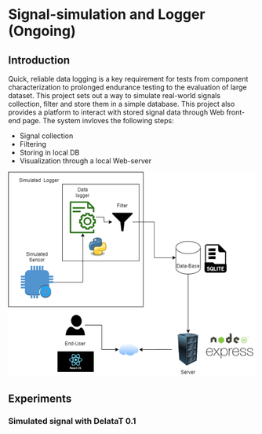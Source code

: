 # Signal-simulation and Logger (Ongoing)

## Introduction

Quick, reliable data logging is a key requirement for tests from component characterization to prolonged endurance testing to the evaluation of large dataset. This project sets out a way to simulate real-world signals collection, filter and store them in a simple database. This project also provides a platform to interact with stored signal data through Web front-end page. The system invloves the following steps:

* Signal collection
* Filtering 
* Storing in local DB
* Visualization through a local Web-server

<p align="center">
<img  src="./image.png">
<p>

  
  ## Experiments
  ### Simulated signal with DelataT 0.1
  

